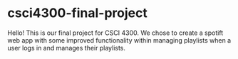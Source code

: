 # csci4300-final-project

Hello! This is our final project for CSCI 4300.
We chose to create a spotift web app with some improved functionality within managing playlists when a user logs in and manages their playlists.
